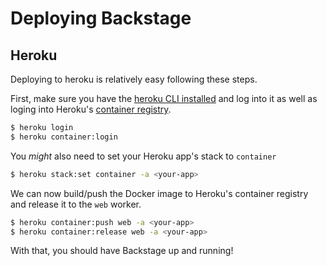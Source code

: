 # Deploying Backstage

## Heroku

Deploying to heroku is relatively easy following these steps.

First, make sure you have the [heroku CLI installed](https://devcenter.heroku.com/articles/heroku-cli) and log into it as well as loging into Heroku's [container registry](https://devcenter.heroku.com/articles/container-registry-and-runtime).

```bash
$ heroku login
$ heroku container:login
```

You _might_ also need to set your Heroku app's stack to `container`

```bash
$ heroku stack:set container -a <your-app>
```

We can now build/push the Docker image to Heroku's container registry and release it to the `web` worker.

```bash
$ heroku container:push web -a <your-app>
$ heroku container:release web -a <your-app>
```

With that, you should have Backstage up and running!
